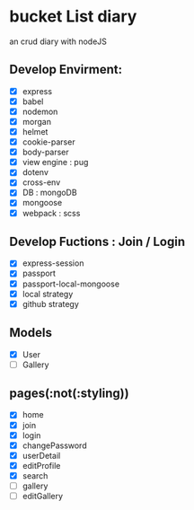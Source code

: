 # bucket List diary
an crud diary with nodeJS

## Develop Envirment:
- [x] express
- [x] babel
- [x] nodemon
- [x] morgan
- [x] helmet
- [x] cookie-parser
- [x] body-parser
- [x] view engine : pug
- [x] dotenv
- [x] cross-env
- [x] DB : mongoDB
- [x] mongoose
- [x] webpack : scss

## Develop Fuctions : Join / Login
- [x] express-session
- [x] passport
- [x] passport-local-mongoose
- [x] local strategy
- [x] github strategy

## Models
- [x] User
- [ ] Gallery

## pages(:not(:styling))
- [x] home
- [x] join
- [x] login
- [x] changePassword
- [x] userDetail
- [x] editProfile
- [x] search
- [ ] gallery
- [ ] editGallery
